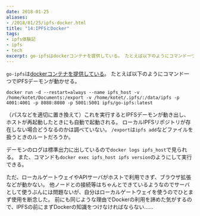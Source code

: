 ```yaml
---
date: 2018-01-25
aliases:
- /2018/01/25/ipfs-docker.html
title: "14:IPFSとDocker"
tags:
- ipfs体験記
- ipfs
- tech
excerpt: go-ipfsはdockerコンテナを提供している。 たとえば以下のようにコマンド一つでIPFSデーモンが動かせる。
---
```


`go-ipfs`は[dockerコンテナを提供している](https://hub.docker.com/r/jbenet/go-ipfs/)。
たとえば以下のようにコマンド一つでIPFSデーモンが動かせる。

```
docker run -d --restart=always --name ipfs_host -v /home/kotet/Documents:/export -v /home/kotet/.ipfs/:/data/ipfs -p 4001:4001 -p 8080:8080 -p 5001:5001 ipfs/go-ipfs:latest
```

（パスなどを適切に置き換えて）これを実行するとIPFSデーモンが動き出し、ホストが再起動したときにも自動で起動される。
ローカルIPFSリポジトリが存在しない場合どうなるのかは調べていない。
`/export`は`ipfs add`などファイルを扱うときのルートだろうか。

デーモンのログは標準出力に出しているので`docker logs ipfs_host`で見られる。
また、コマンドも`docker exec ipfs_host ipfs version`のようにして実行できる。

ただ、ローカルゲートウェイやAPIサーバがホストで利用できず、ブラウザ拡張などが動かない。
他ノードとの接続等はちゃんとできているようなのでサーバとして使うぶんには問題ないが、自分はローカルゲートウェイを使うのでひとまず使用を断念した。
前にも同じような理由でDockerの利用を諦めた気がするので、IPFSの前にまずDockerの知識をつけなければならない……